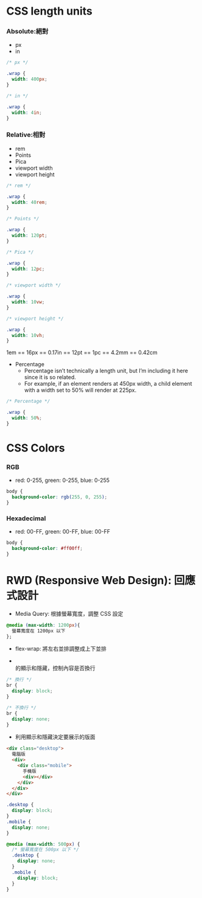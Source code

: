 # CSS length units

### Absolute:絕對

- px
- in

```css
/* px */

.wrap {
  width: 400px;
}
```

```css
/* in */

.wrap {
  width: 4in;
}
```

### Relative:相對

- rem
- Points
- Pica
- viewport width
- viewport height

```css
/* rem */

.wrap {
  width: 40rem;
}
```

```css
/* Points */

.wrap {
  width: 120pt;
}
```

```css
/* Pica */

.wrap {
  width: 12pc;
}
```

```css
/* viewport width */

.wrap {
  width: 10vw;
}
```

```css
/* viewport height */

.wrap {
  width: 10vh;
}
```

1em == 16px == 0.17in == 12pt == 1pc == 4.2mm == 0.42cm

- Percentage
  - Percentage isn’t technically a length unit, but I’m including it here since it is so related.
  - For example, if an element renders at 450px width, a child element with a width set to 50% will render at 225px.

```css
/* Percentage */

.wrap {
  width: 50%;
}
```

# CSS Colors

### RGB

- red: 0-255, green: 0-255, blue: 0-255

```css
body {
  background-color: rgb(255, 0, 255);
}
```

### Hexadecimal

- red: 00-FF, green: 00-FF, blue: 00-FF

```css
body {
  background-color: #ff00ff;
}
```

# RWD (Responsive Web Design): 回應式設計

- Media Query: 根據螢幕寬度，調整 CSS 設定

```css
@media (max-width: 1200px){
  螢幕寬度在 1200px 以下
};
```

- flex-wrap: 將左右並排調整成上下並排

- <br/> 的顯示和隱藏，控制內容是否換行

```css
/* 換行 */
br {
  display: block;
}

/* 不換行 */
br {
  display: none;
}
```

- 利用顯示和隱藏決定要展示的版面

```html
<div class="desktop">
  電腦版
  <div>
    <div class="mobile">
      手機版
      <div></div>
    </div>
  </div>
</div>
```

```css
.desktop {
  display: block;
}
.mobile {
  display: none;
}

@media (max-width: 500px) {
  /* 螢幕寬度在 500px 以下 */
  .desktop {
    display: none;
  }
  .mobile {
    display: block;
  }
}
```
